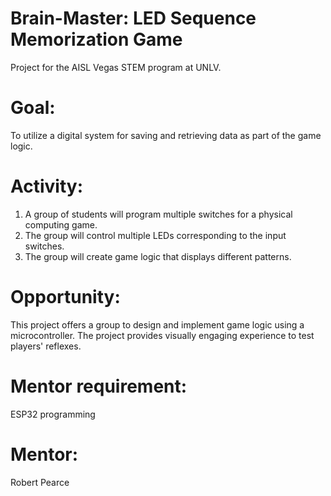 # Brain-Master: LED Sequence Memorization Game
Project for the AISL Vegas STEM program at UNLV.


# Goal:
To utilize a digital system for saving and retrieving data as part of the game logic.

# Activity:
1) A group of students will program multiple switches for a physical computing game.
2) The group will control multiple LEDs corresponding to the input switches.
3) The group will create game logic that displays different patterns.

# Opportunity:
This project offers a group to design and implement game logic using a microcontroller. The project provides visually engaging experience to test players' reflexes.

# Mentor requirement:
ESP32 programming

# Mentor: 
Robert Pearce
